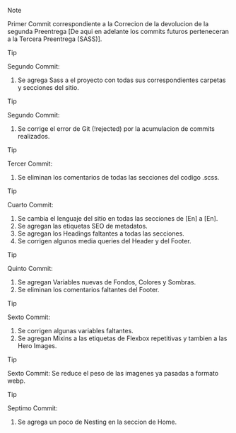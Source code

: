> [!NOTE]
>
> Primer Commit correspondiente a la Correcion de la devolucion de la segunda Preentrega [De aqui en adelante los commits futuros perteneceran a la Tercera Preentrega (SASS)].

> [!TIP]
>
> Segundo Commit:
> 1) Se agrega Sass a el proyecto con todas sus correspondientes carpetas y secciones del sitio.

> [!TIP]
> 
> Segundo Commit:
> 1) Se corrige el error de Git (!rejected) por la acumulacion de commits realizados.


> [!TIP]
> Tercer Commit:
> 1) Se eliminan los comentarios de todas las secciones del codigo .scss.

> [!TIP]
> Cuarto Commit:
> 1) Se cambia el lenguaje del sitio en todas las secciones de [En] a [En].
> 2) Se agregan las etiquetas SEO de metadatos.
> 3) Se agregan los Headings faltantes a todas las secciones.
> 4) Se corrigen algunos media queries del Header y del Footer.

> [!TIP]
> Quinto Commit:
> 1) Se agregan Variables nuevas de Fondos, Colores y Sombras.
> 2) Se eliminan los comentarios faltantes del Footer.

> [!TIP]
> Sexto Commit:
> 1) Se corrigen algunas variables faltantes.
> 2) Se agregan Mixins a las etiquetas de Flexbox repetitivas y tambien a las Hero Images.

> [!TIP]
> Sexto Commit:
> Se reduce el peso de las imagenes ya pasadas a formato webp.

> [!TIP]
> Septimo Commit:
> 1) Se agrega un poco de Nesting en la seccion de Home.
